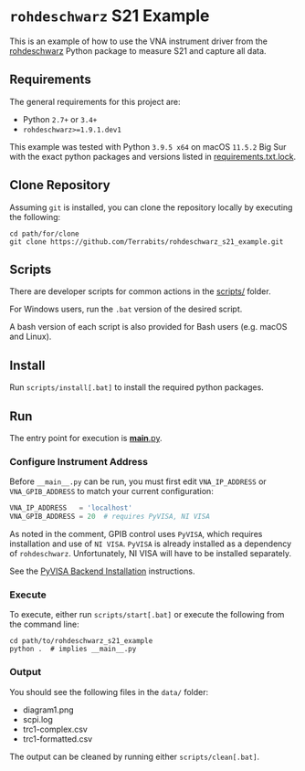 # `rohdeschwarz` S21 Example

This is an example of how to use the VNA instrument driver from the  [rohdeschwarz](https://github.com/Terrabits/rohdeschwarz) Python package to measure S21 and capture all data.

## Requirements

The general requirements for this project are:

-   Python `2.7+` or `3.4+`
-   `rohdeschwarz>=1.9.1.dev1`

This example was tested with Python `3.9.5 x64` on macOS `11.5.2` Big Sur with the exact python packages and versions listed in [requirements.txt.lock](./requirements.txt.lock).

## Clone Repository

Assuming `git` is installed, you can clone the repository locally by executing the following:

```shell
cd path/for/clone
git clone https://github.com/Terrabits/rohdeschwarz_s21_example.git
```

## Scripts

There are developer scripts for common actions in the [scripts/](./scripts) folder.

For Windows users, run the `.bat` version of the desired script.

A bash version of each script is also provided for Bash users (e.g. macOS and Linux).

## Install

Run `scripts/install[.bat]` to install the required python packages.

## Run

The entry point for execution is [__main__.py](./__main__.py).

### Configure Instrument Address

Before `__main__.py` can be run, you must first edit `VNA_IP_ADDRESS` or `VNA_GPIB_ADDRESS` to match your current configuration:

```python
VNA_IP_ADDRESS   = 'localhost'
VNA_GPIB_ADDRESS = 20  # requires PyVISA, NI VISA
```

As noted in the comment, GPIB control uses `PyVISA`, which requires installation and use of `NI VISA`.
`PyVISA` is already installed as a dependency of `rohdeschwarz`. Unfortunately, NI VISA will have to be installed separately.

See the [PyVISA Backend Installation](https://pyvisa.readthedocs.io/en/latest/introduction/getting.html#backend) instructions.

### Execute

To execute, either run `scripts/start[.bat]` or execute the following from the command line:

```shell
cd path/to/rohdeschwarz_s21_example
python .  # implies __main__.py
```

### Output

You should see the following files in the `data/` folder:

-   diagram1.png
-   scpi.log
-   trc1-complex.csv
-   trc1-formatted.csv

The output can be cleaned by running either `scripts/clean[.bat]`.
